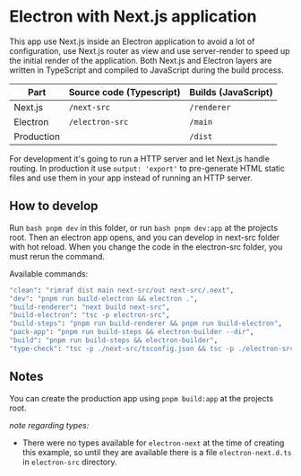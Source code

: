 # Electron with Next.js application

This app use Next.js inside an Electron application to avoid a lot of configuration, use Next.js router as view and use server-render to speed up the initial render of the application. Both Next.js and Electron layers are written in TypeScript and compiled to JavaScript during the build process.

| Part       | Source code (Typescript) | Builds (JavaScript) |
| ---------- | ------------------------ | ------------------- |
| Next.js    | `/next-src`              | `/renderer`         |
| Electron   | `/electron-src`          | `/main`             |
| Production |                          | `/dist`             |

For development it's going to run a HTTP server and let Next.js handle routing. In production it use `output: 'export'` to pre-generate HTML static files and use them in your app instead of running an HTTP server.

## How to develop

Run `bash pnpm dev` in this folder, or run `bash pnpm dev:app` at the projects root. Then an electron app opens, and you can develop in next-src folder with hot reload. When you change the code in the electron-src folder, you must rerun the command.

Available commands:

```bash
"clean": "rimraf dist main next-src/out next-src/.next",
"dev": "pnpm run build-electron && electron .",
"build-renderer": "next build next-src",
"build-electron": "tsc -p electron-src",
"build-steps": "pnpm run build-renderer && pnpm run build-electron",
"pack-app": "pnpm run build-steps && electron-builder --dir",
"build": "pnpm run build-steps && electron-builder",
"type-check": "tsc -p ./next-src/tsconfig.json && tsc -p ./electron-src/tsconfig.json"
```

## Notes

You can create the production app using `pnpm build:app` at the projects root. 

_note regarding types:_

- There were no types available for `electron-next` at the time of creating this example, so until they are available there is a file `electron-next.d.ts` in `electron-src` directory.
